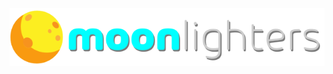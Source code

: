 <p align="center">
  <a href="https://moonlighters.io">
    <img alt="moonlighters-logo" src="./src/images/logo-light.svg"/>
  </a>
</p>

